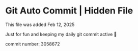 # Git Auto Commit | Hidden File

This file was added Feb 12, 2025

Just for fun and keeping my daily git commit active 🤪

commit number: 3058672
